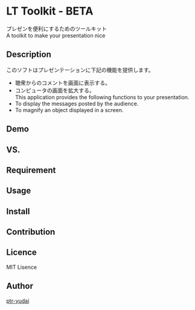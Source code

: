 LT Toolkit - BETA
====

プレゼンを便利にするためのツールキット  
A toolkit to make your presentation nice  

## Description

このソフトはプレゼンテーションに下記の機能を提供します。  
* 聴衆からのコメントを画面に表示する。  
* コンピュータの画面を拡大する。  
This application provides the following functions to your presentation.  
* To display the messages posted by the audience.  
* To magnify an object displayed in a screen.  

## Demo

## VS. 

## Requirement

## Usage

## Install

## Contribution

## Licence

MIT Lisence

## Author

[ptr-yudai](https://github.com/ptr-yudai)
